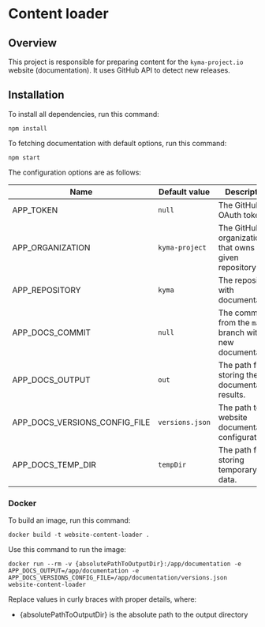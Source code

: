 # Content loader

## Overview

This project is responsible for preparing content for the `kyma-project.io` website (documentation). It uses GitHub API to detect new releases.

## Installation

To install all dependencies, run this command:

```
npm install
```

To fetching documentation with default options, run this command:

```
npm start
```

The configuration options are as follows:

| Name                          | Default value     | Description                                                 |
| ----------------------------- | ----------------- | ----------------------------------------------------------- |
| APP_TOKEN                     | `null`            | The GitHub API OAuth token.                                 |
| APP_ORGANIZATION              | `kyma-project`    | The GitHub organization that owns a given repository.       |
| APP_REPOSITORY                | `kyma`            | The repository with documentation.                          |
| APP_DOCS_COMMIT               | `null`            | The commit from the `master` branch with new documentation. |
| APP_DOCS_OUTPUT               | `out`             | The path for storing the documentation results.             |
| APP_DOCS_VERSIONS_CONFIG_FILE | `versions.json`   | The path to the website documentation configuration.        |
| APP_DOCS_TEMP_DIR             | `tempDir`         | The path for storing temporary data.                        |

### Docker

To build an image, run this command:

```
docker build -t website-content-loader .
```

Use this command to run the image:

```
docker run --rm -v {absolutePathToOutputDir}:/app/documentation -e APP_DOCS_OUTPUT=/app/documentation -e APP_DOCS_VERSIONS_CONFIG_FILE=/app/documentation/versions.json website-content-loader
```

Replace values in curly braces with proper details, where:

- {absolutePathToOutputDir} is the absolute path to the output directory
